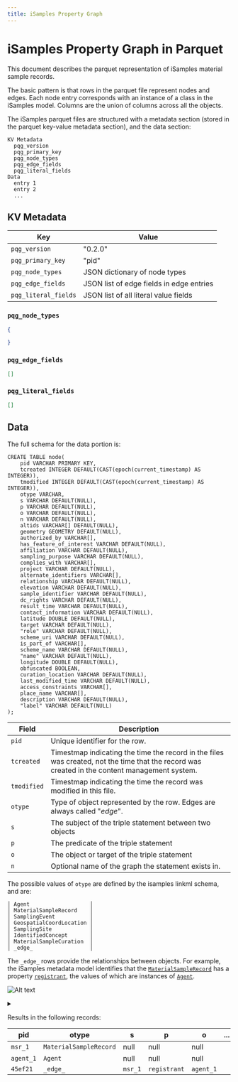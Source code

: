 ```yaml
---
title: iSamples Property Graph
---
```


# iSamples Property Graph in Parquet

This document describes the parquet representation of iSamples material sample records.

The basic pattern is that rows in the parquet file represent nodes and edges. Each node entry corresponds with an instance of a class in the iSamples model. Columns are the union of columns across all the objects.

The iSamples parquet files are structured with a metadata section (stored in the parquet key-value metadata section), and the data section:

```
KV Metadata
  pqg_version
  pqg_primary_key
  pqg_node_types
  pqg_edge_fields
  pqg_literal_fields
Data
  entry 1
  entry 2
  ...
```

## KV Metadata

| Key | Value |
| -- | -- |
| `pqg_version` | "0.2.0" |
| `pqg_primary_key` | "pid" |
| `pqg_node_types` | JSON dictionary of node types |
| `pqg_edge_fields` | JSON list of edge fields in edge entries |
| `pqg_literal_fields` | JSON list of all literal value fields |


### `pqg_node_types`

```json
{
    
}
```

### `pqg_edge_fields`

```json
[]
```

### `pqg_literal_fields`

```json
[]
```

## Data

The full schema for the data portion is:

```
CREATE TABLE node(
    pid VARCHAR PRIMARY KEY, 
    tcreated INTEGER DEFAULT(CAST(epoch(current_timestamp) AS INTEGER)), 
    tmodified INTEGER DEFAULT(CAST(epoch(current_timestamp) AS INTEGER)), 
    otype VARCHAR, 
    s VARCHAR DEFAULT(NULL), 
    p VARCHAR DEFAULT(NULL), 
    o VARCHAR DEFAULT(NULL), 
    n VARCHAR DEFAULT(NULL), 
    altids VARCHAR[] DEFAULT(NULL), 
    geometry GEOMETRY DEFAULT(NULL), 
    authorized_by VARCHAR[], 
    has_feature_of_interest VARCHAR DEFAULT(NULL), 
    affiliation VARCHAR DEFAULT(NULL), 
    sampling_purpose VARCHAR DEFAULT(NULL), 
    complies_with VARCHAR[], 
    project VARCHAR DEFAULT(NULL), 
    alternate_identifiers VARCHAR[], 
    relationship VARCHAR DEFAULT(NULL), 
    elevation VARCHAR DEFAULT(NULL), 
    sample_identifier VARCHAR DEFAULT(NULL), 
    dc_rights VARCHAR DEFAULT(NULL), 
    result_time VARCHAR DEFAULT(NULL), 
    contact_information VARCHAR DEFAULT(NULL), 
    latitude DOUBLE DEFAULT(NULL), 
    target VARCHAR DEFAULT(NULL), 
    "role" VARCHAR DEFAULT(NULL), 
    scheme_uri VARCHAR DEFAULT(NULL), 
    is_part_of VARCHAR[], 
    scheme_name VARCHAR DEFAULT(NULL), 
    "name" VARCHAR DEFAULT(NULL), 
    longitude DOUBLE DEFAULT(NULL), 
    obfuscated BOOLEAN, 
    curation_location VARCHAR DEFAULT(NULL), 
    last_modified_time VARCHAR DEFAULT(NULL), 
    access_constraints VARCHAR[], 
    place_name VARCHAR[], 
    description VARCHAR DEFAULT(NULL), 
    "label" VARCHAR DEFAULT(NULL)
);
```

| Field | Description |
| -- | -- |
| `pid` | Unique identifier for the row. |  
| `tcreated` | Timestmap indicating the time the record in the files was created, not the time that the record was created in the content management system. |
| `tmodified` | Timestmap indicating the time the record was modified in this file. | 
| `otype` | Type of object represented by the row. Edges are always called "_edge_". | 
| `s` | The subject of the triple statement between two objects | 
| `p` | The predicate of the triple statement | 
| `o` | The object or target of the triple statement | 
| `n` | Optional name of the graph the statement exists in. | 

The possible values of `otype` are defined by the isamples linkml schema, and are:

```
│ Agent                   │
│ MaterialSampleRecord    │
│ SamplingEvent           │
│ GeospatialCoordLocation │
│ SamplingSite            │
│ IdentifiedConcept       │
│ MaterialSampleCuration  │
│ _edge_                  │       
```

The `_edge_` rows provide the relationships between objects. For example, the iSamples metadata model identifies that the [`MaterialSampleRecord`](https://isamplesorg.github.io/metadata/MaterialSampleRecord.html) has a property [`registrant`](https://isamplesorg.github.io/metadata/registrant.html), the values of which are instances of [`Agent`](https://isamplesorg.github.io/metadata/Agent.html).

![Alt text](https://g.gravizo.com/source/diagram_01?https://raw.githubusercontent.com/isamplesorg/pqg/refs/heads/main/isamples/README.md)
<details>
<summary></summary>
diagram_01
digraph example { 
  rankdir=LR
  node [shape="record"];
  msr [label="MaterialSampleRecord |{pid:msr_1}"];
  agent [label="Agent| {pid:ag_1}"];
  msr -> agent [label="registrant"]
}
diagram_01
</details>

Results in the following records:

| pid | otype | s | p | o | ...|
| -- | -- | -- | -- | -- | -- |
| `msr_1` | `MaterialSampleRecord` | null | null | null | |
| `agent_1` | `Agent` | null | null | null | |
| `45ef21` | `_edge_` | `msr_1` | `registrant` | `agent_1` | |




